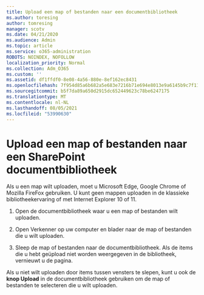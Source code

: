 ```yaml
---
title: Upload een map of bestanden naar een documentbibliotheek
ms.author: toresing
author: tomresing
manager: scotv
ms.date: 04/21/2020
ms.audience: Admin
ms.topic: article
ms.service: o365-administration
ROBOTS: NOINDEX, NOFOLLOW
localization_priority: Normal
ms.collection: Adm_O365
ms.custom: ''
ms.assetid: df1ffdf0-8e08-4a56-880e-8ef162ec8431
ms.openlocfilehash: 7f954d85a6b682a5e683e7216b71e694e8013e9a6145b9c7f119d3b2a5b78965
ms.sourcegitcommit: b5f7da89a650d2915dc652449623c78be6247175
ms.translationtype: MT
ms.contentlocale: nl-NL
ms.lasthandoff: 08/05/2021
ms.locfileid: "53990630"
---
```

# <a name="upload-a-folder-or-files-to-a-sharepoint-document-library"></a>Upload een map of bestanden naar een SharePoint documentbibliotheek

Als u een map wilt uploaden, moet u Microsoft Edge, Google Chrome of Mozilla FireFox gebruiken. U kunt geen mappen uploaden in de klassieke bibliotheekervaring of met Internet Explorer 10 of 11.
  
1. Open de documentbibliotheek waar u een map of bestanden wilt uploaden.
    
2. Open Verkenner op uw computer en blader naar de map of bestanden die u wilt uploaden.
    
3. Sleep de map of bestanden naar de documentbibliotheek. Als de items die u hebt geüpload niet worden weergegeven in de bibliotheek, vernieuwt u de pagina. 
    
Als u niet wilt uploaden door items tussen vensters te slepen, kunt u ook de **knop Upload** in de documentbibliotheek gebruiken om de map of bestanden te selecteren die u wilt uploaden. 
  


